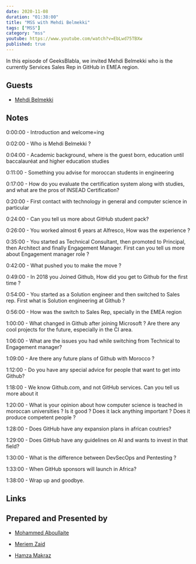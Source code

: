 ```yaml
---
date: 2020-11-08
duration: "01:38:00"
title: "MSS with Mehdi Belmekki"
tags: ["MSS"]
category: "mss"
youtube: https://www.youtube.com/watch?v=EbLwd75TBXw
published: true
---
```


In this episode of GeeksBlabla, we invited Mehdi Belmekki who is the currently Services Sales Rep in GitHub in EMEA region.

## Guests

- [Mehdi Belmekki](https://www.linkedin.com/in/belmekki/)

## Notes

0:00:00 - Introduction and welcome=ing

0:02:00 - Who is Mehdi Belmekki ?

0:04:00 - Academic background, where is the guest born, education until baccalauréat and higher education studies

0:11:00 - Something you advise for moroccan students in engineering

0:17:00 - How do you evaluate the certification system along with studies, and what are the pros of INSEAD Certification?

0:20:00 - First contact with technology in general and computer science in particular

0:24:00 - Can you tell us more about GitHub student pack?

0:26:00 - You worked almost 6 years at Alfresco, How was the experience ?

0:35:00 - You started as Technical Consultant, then promoted to Principal, then Architect and finally Engagement Manager. First can you tell us more about Engagement manager role ?

0:42:00 - What pushed you to make the move ?

0:49:00 - In 2018 you Joined Github, How did you get to Github for the first time ?

0:54:00 - You started as a Solution engineer and then switched to Sales rep. First what is Solution engineering at Github ?

0:56:00 - How was the switch to Sales Rep, specially in the EMEA region

1:00:00 - What changed in Github after joining Microsoft ? Are there any cool projects for the future, especially in the CI area.

1:06:00 - What are the issues you had while switching from Technical to Engagement manager?

1:09:00 - Are there any future plans of Github with Morocco ?

1:12:00 - Do you have any special advice for people that want to get into Github?

1:18:00 - We know Github.com, and not GitHub services. Can you tell us more about it

1:20:00 - What is your opinion about how computer science is teached in moroccan universities ? Is it good ? Does it lack anything important ? Does it produce competent people ?

1:28:00 - Does GitHub have any expansion plans in african coutries?

1:29:00 - Does GitHub have any guidelines on AI and wants to invest in that field?

1:30:00 - What is the difference between DevSecOps and Pentesting ?

1:33:00 - When GitHub sponsors will launch in Africa?

1:38:00 - Wrap up and goodbye.

## Links

## Prepared and Presented by

- [Mohammed Aboullaite](https://twitter.com/laytoun)

- [Meriem Zaid](https://twitter.com/_iMeriem)

- [Hamza Makraz](https://web.facebook.com/MakrazHamza)
